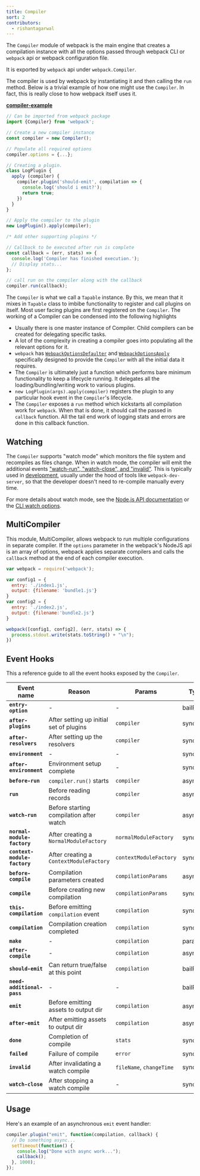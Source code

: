 ```yaml
---
title: Compiler
sort: 2
contributors:
  - rishantagarwal
---
```


The `Compiler` module of webpack is the main engine that creates a compilation instance with all the options passed through webpack CLI or `webpack` api or webpack configuration file.

It is exported by `webpack` api under `webpack.Compiler`.

The compiler is used by webpack by instantiating it and then calling the `run` method. Below is a trivial example of how one might use the `Compiler`. In fact, this is really close to how webpack itself uses it.

[__compiler-example__](https://github.com/pksjce/webpack-internal-examples/tree/master/compiler-example)

```javascript
// Can be imported from webpack package
import {Compiler} from 'webpack';

// Create a new compiler instance
const compiler = new Compiler();

// Populate all required options
compiler.options = {...};

// Creating a plugin.
class LogPlugin {
  apply (compiler) {
    compiler.plugin('should-emit', compilation => {
      console.log('should i emit?');
      return true;
    })
  }
}

// Apply the compiler to the plugin
new LogPlugin().apply(compiler);

/* Add other supporting plugins */

// Callback to be executed after run is complete
const callback = (err, stats) => {
  console.log('Compiler has finished execution.');
  // Display stats...
};

// call run on the compiler along with the callback
compiler.run(callback);
```

The `Compiler` is what we call a `Tapable` instance. By this, we mean that it mixes in `Tapable` class to imbibe functionality to register and call plugins on itself. Most user facing plugins are first registered on the `Compiler`. The working of a Compiler can be condensed into the following highlights

- Usually there is one master instance of Compiler. Child compilers can be created for delegating specific tasks.
- A lot of the complexity in creating a compiler goes into populating all the relevant options for it.
- `webpack` has [`WebpackOptionsDefaulter`](https://github.com/webpack/webpack/blob/master/lib/WebpackOptionsDefaulter.js) and [`WebpackOptionsApply`](https://github.com/webpack/webpack/blob/master/lib/WebpackOptionsApply.js) specifically designed to provide the `Compiler` with all the initial data it requires.
- The `Compiler` is ultimately just a function which performs bare minimum functionality to keep a lifecycle running. It delegates all the loading/bundling/writing work to various plugins.
- `new LogPlugin(args).apply(compiler)` registers the plugin to any particular hook event in the `Compiler`'s lifecycle.
- The `Compiler` exposes a `run` method which kickstarts all compilation work for `webpack`. When that is done, it should call the passed in `callback` function. All the tail end work of logging stats and errors are done in this callback function.


## Watching

The `Compiler` supports "watch mode" which monitors the file system and recompiles as files change. When in watch mode, the compiler will emit the additional events ["watch-run", "watch-close", and "invalid"](#event-hooks). This is typically used in [development](/guides/development), usually under the hood of tools like `webpack-dev-server`, so that the developer doesn't need to re-compile manually every time.

For more details about watch mode, see the [Node.js API documentation](/api/node/#watching) or the [CLI watch options](/api/cli/#watch-options).


## MultiCompiler

This module, MultiCompiler, allows webpack to run multiple configurations in separate compiler.
If the `options` parameter in the webpack's NodeJS api is an array of options, webpack applies separate compilers and calls the `callback` method at the end of each compiler execution.

```javascript
var webpack = require('webpack');

var config1 = {
  entry: './index1.js',
  output: {filename: 'bundle1.js'}
}
var config2 = {
  entry: './index2.js',
  output: {filename:'bundle2.js'}
}

webpack([config1, config2], (err, stats) => {
  process.stdout.write(stats.toString() + "\n");
})
```


## Event Hooks

This a reference guide to all the event hooks exposed by the `Compiler`.

Event name                    | Reason                                  | Params                    | Type
----------------------------- | --------------------------------------- | ------------------------- | ----------
__`entry-option`__            | -                                       | -                         | bailResult
__`after-plugins`__           | After setting up initial set of plugins | `compiler`                | sync
__`after-resolvers`__         | After setting up the resolvers          | `compiler`                | sync
__`environment`__             | -                                       | -                         | sync
__`after-environment`__       | Environment setup complete              | -                         | sync
__`before-run`__              | `compiler.run()` starts                 | `compiler`                | async
__`run`__                     | Before reading records                  | `compiler`                | async
__`watch-run`__               | Before starting compilation after watch | `compiler`                | async
__`normal-module-factory`__   | After creating a `NormalModuleFactory`  | `normalModuleFactory`     | sync
__`context-module-factory`__  | After creating a `ContextModuleFactory` | `contextModuleFactory`    | sync
__`before-compile`__          | Compilation parameters created          | `compilationParams`       | async
__`compile`__                 | Before creating new compilation         | `compilationParams`       | sync
__`this-compilation`__        | Before emitting `compilation` event     | `compilation`             | sync
__`compilation`__             | Compilation creation completed          | `compilation`             | sync
__`make`__                    | -                                       | `compilation`             | parallel
__`after-compile`__           | -                                       | `compilation`             | async
__`should-emit`__             | Can return true/false at this point     | `compilation`             | bailResult
__`need-additional-pass`__    | -                                       | -                         | bailResult
__`emit`__                    | Before emitting assets to output dir    | `compilation`             | async
__`after-emit`__              | After emitting assets to output dir     | `compilation`             | async
__`done`__                    | Completion of compile                   | `stats`                   | sync
__`failed`__                  | Failure of compile                      | `error`                   | sync
__`invalid`__                 | After invalidating a watch compile      | `fileName`, `changeTime`  | sync
__`watch-close`__             | After stopping a watch compile          | -                         | sync


## Usage

Here's an example of an asynchronous `emit` event handler:

```javascript
compiler.plugin("emit", function(compilation, callback) {
  // Do something async...
  setTimeout(function() {
    console.log("Done with async work...");
    callback();
  }, 1000);
});
```

